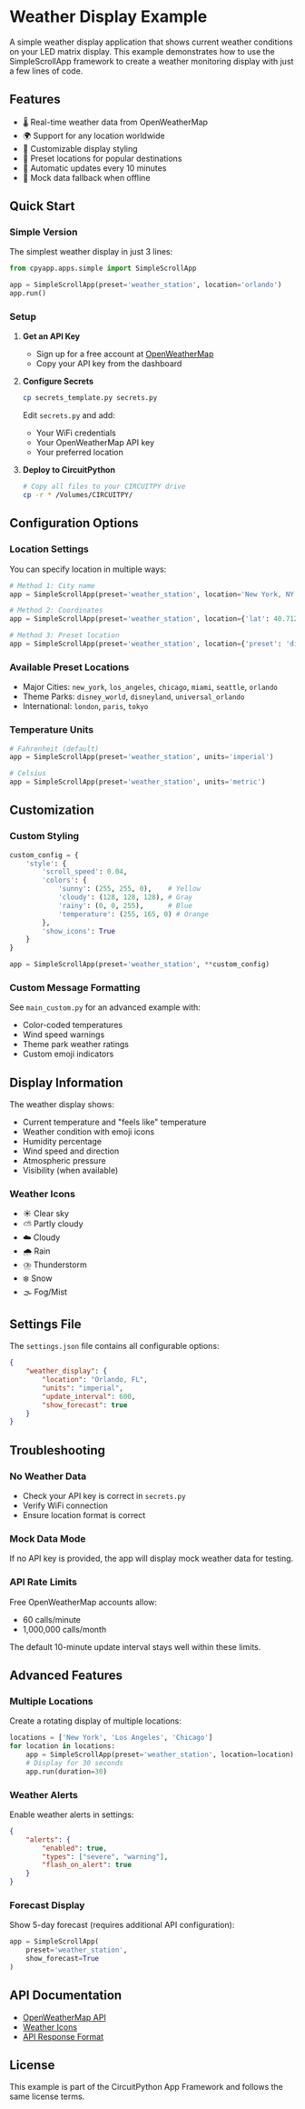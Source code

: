 # Weather Display Example

A simple weather display application that shows current weather conditions on your LED matrix display. This example demonstrates how to use the SimpleScrollApp framework to create a weather monitoring display with just a few lines of code.

## Features

- 🌡️ Real-time weather data from OpenWeatherMap
- 🌍 Support for any location worldwide
- 🎨 Customizable display styling
- 📍 Preset locations for popular destinations
- 🔄 Automatic updates every 10 minutes
- 📴 Mock data fallback when offline

## Quick Start

### Simple Version

The simplest weather display in just 3 lines:

```python
from cpyapp.apps.simple import SimpleScrollApp

app = SimpleScrollApp(preset='weather_station', location='orlando')
app.run()
```

### Setup

1. **Get an API Key**
   - Sign up for a free account at [OpenWeatherMap](https://openweathermap.org/api)
   - Copy your API key from the dashboard

2. **Configure Secrets**
   ```bash
   cp secrets_template.py secrets.py
   ```
   Edit `secrets.py` and add:
   - Your WiFi credentials
   - Your OpenWeatherMap API key
   - Your preferred location

3. **Deploy to CircuitPython**
   ```bash
   # Copy all files to your CIRCUITPY drive
   cp -r * /Volumes/CIRCUITPY/
   ```

## Configuration Options

### Location Settings

You can specify location in multiple ways:

```python
# Method 1: City name
app = SimpleScrollApp(preset='weather_station', location='New York, NY')

# Method 2: Coordinates
app = SimpleScrollApp(preset='weather_station', location={'lat': 40.7128, 'lon': -74.0060})

# Method 3: Preset location
app = SimpleScrollApp(preset='weather_station', location={'preset': 'disney_world'})
```

### Available Preset Locations

- Major Cities: `new_york`, `los_angeles`, `chicago`, `miami`, `seattle`, `orlando`
- Theme Parks: `disney_world`, `disneyland`, `universal_orlando`
- International: `london`, `paris`, `tokyo`

### Temperature Units

```python
# Fahrenheit (default)
app = SimpleScrollApp(preset='weather_station', units='imperial')

# Celsius
app = SimpleScrollApp(preset='weather_station', units='metric')
```

## Customization

### Custom Styling

```python
custom_config = {
    'style': {
        'scroll_speed': 0.04,
        'colors': {
            'sunny': (255, 255, 0),    # Yellow
            'cloudy': (128, 128, 128), # Gray
            'rainy': (0, 0, 255),      # Blue
            'temperature': (255, 165, 0) # Orange
        },
        'show_icons': True
    }
}

app = SimpleScrollApp(preset='weather_station', **custom_config)
```

### Custom Message Formatting

See `main_custom.py` for an advanced example with:
- Color-coded temperatures
- Wind speed warnings
- Theme park weather ratings
- Custom emoji indicators

## Display Information

The weather display shows:
- Current temperature and "feels like" temperature
- Weather condition with emoji icons
- Humidity percentage
- Wind speed and direction
- Atmospheric pressure
- Visibility (when available)

### Weather Icons

- ☀️ Clear sky
- ⛅ Partly cloudy
- ☁️ Cloudy
- 🌧️ Rain
- ⛈️ Thunderstorm
- ❄️ Snow
- 🌫️ Fog/Mist

## Settings File

The `settings.json` file contains all configurable options:

```json
{
    "weather_display": {
        "location": "Orlando, FL",
        "units": "imperial",
        "update_interval": 600,
        "show_forecast": true
    }
}
```

## Troubleshooting

### No Weather Data
- Check your API key is correct in `secrets.py`
- Verify WiFi connection
- Ensure location format is correct

### Mock Data Mode
If no API key is provided, the app will display mock weather data for testing.

### API Rate Limits
Free OpenWeatherMap accounts allow:
- 60 calls/minute
- 1,000,000 calls/month

The default 10-minute update interval stays well within these limits.

## Advanced Features

### Multiple Locations

Create a rotating display of multiple locations:

```python
locations = ['New York', 'Los Angeles', 'Chicago']
for location in locations:
    app = SimpleScrollApp(preset='weather_station', location=location)
    # Display for 30 seconds
    app.run(duration=30)
```

### Weather Alerts

Enable weather alerts in settings:

```json
{
    "alerts": {
        "enabled": true,
        "types": ["severe", "warning"],
        "flash_on_alert": true
    }
}
```

### Forecast Display

Show 5-day forecast (requires additional API configuration):

```python
app = SimpleScrollApp(
    preset='weather_station',
    show_forecast=True
)
```

## API Documentation

- [OpenWeatherMap API](https://openweathermap.org/api)
- [Weather Icons](https://openweathermap.org/weather-conditions)
- [API Response Format](https://openweathermap.org/current)

## License

This example is part of the CircuitPython App Framework and follows the same license terms.